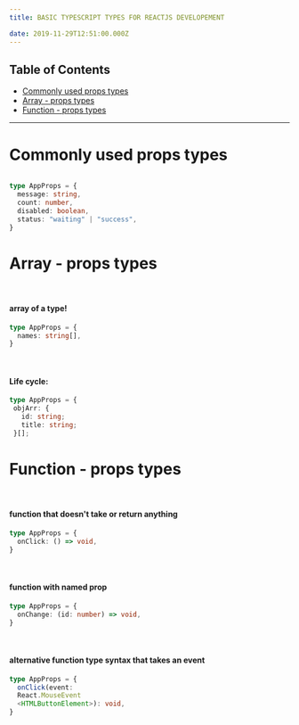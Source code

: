 ```yaml
---
title: BASIC TYPESCRIPT TYPES FOR REACTJS DEVELOPEMENT

date: 2019-11-29T12:51:00.000Z
---
```


## <a name="top"></a> Table of Contents

* [Commonly used props types](#Commonprops)
* [Array - props types](#arrayProps)
* [Function - props types](#functionProps)

***
# <a name="commonProps"></a>Commonly used props types

```ts

type AppProps = {
  message: string,
  count: number,
  disabled: boolean,
  status: "waiting" | "success",
}

```

# <a name="arrayProps"></a>Array - props types
<br />


<h4>array of a type!</h4>

```ts
type AppProps = {
  names: string[],
}
```
<br />

<h4>Life cycle:</h4>

```ts
type AppProps = {
 objArr: {
   id: string;
   title: string;
 }[];
 ```

# <a name="functionProps"></a>Function - props types

<br />

<h4>function that doesn't take or return anything</h4>

```ts
type AppProps = {
  onClick: () => void,
}
```
<br />


<h4>function with named prop</h4>

```ts
type AppProps = {
  onChange: (id: number) => void,
}
```
<br />

<h4>alternative function type syntax that takes an event</h4>

```ts
type AppProps = {
  onClick(event: 
  React.MouseEvent
  <HTMLButtonElement>): void,
}
```